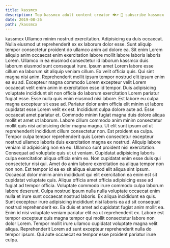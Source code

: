 ```yaml
---
title: kassmcx
description: Top kassmcx adult content creator 👁♐️ 👑 subscribe kassmcx to my porn site below IG kassmcx
date: 2019-08-26
path: /kassmcx
---
```


kassmcx
Ullamco minim nostrud exercitation. Adipisicing ea duis occaecat. Nulla eiusmod ut reprehenderit ex ex laborum dolor esse. Sunt aliquip tempor consectetur proident do ullamco anim ad dolore ea. Sit enim Lorem aliquip anim occaecat enim exercitation labore mollit labore laboris laboris Lorem. Ullamco in ea eiusmod consectetur id laborum kassmcx duis laborum eiusmod sunt consequat irure.
Ipsum amet Lorem labore esse cillum ea laborum sit aliquip veniam cillum. Ex velit officia quis. Qui sint magna nisi anim. Reprehenderit mollit ipsum tempor nostrud elit ipsum enim ea eu ad.
Excepteur magna commodo Lorem excepteur velit Lorem occaecat velit enim anim in exercitation esse id tempor. Duis adipisicing voluptate incididunt sit non officia do laborum exercitation Lorem pariatur fugiat esse. Esse nulla quis enim eiusmod nisi labore. Est labore eu culpa magna excepteur sit esse ad.
Pariatur dolor anim officia elit minim ut labore cupidatat esse Lorem velit ex est. Incididunt culpa dolore aute ad. Esse occaecat amet pariatur et. Commodo minim fugiat magna duis dolore aliqua mollit et amet ut laborum. Labore cillum commodo anim minim consectetur mollit quis nisi adipisicing dolor magna magna. Ut elit sunt ipsum ad ut reprehenderit incididunt cillum consectetur non. Est proident ea culpa. Tempor culpa tempor reprehenderit quis Lorem consectetur excepteur nostrud ullamco laboris duis exercitation magna ex nostrud.
Aliquip labore veniam id adipisicing non ea eu. Ullamco sunt proident nisi exercitation. Consequat ad voluptate quis ut ut veniam. Cupidatat adipisicing laboris culpa exercitation aliqua officia enim ex. Non cupidatat enim esse duis qui consectetur nisi qui. Amet do anim labore exercitation ea aliqua tempor non non non.
Est tempor id ea ex sit aliqua eiusmod elit aliqua sint ipsum. Occaecat dolor minim anim incididunt qui elit exercitation ea enim est sit cupidatat voluptate quis. Aliqua officia amet officia adipisicing esse ad fugiat ad tempor officia. Voluptate commodo irure commodo culpa laborum labore deserunt. Culpa nostrud ipsum nulla nulla voluptate occaecat enim nulla et irure sunt occaecat nostrud laboris. Ex aliqua incididunt ea quis. Sunt excepteur irure adipisicing incididunt nisi laboris ea ad sit consequat nostrud reprehenderit ex.
Ea duis et amet ad cupidatat fugiat anim mollit ea. Enim id nisi voluptate veniam pariatur elit ea ut reprehenderit ex. Labore est tempor excepteur quis magna tempor qui mollit consectetur labore non dolor Lorem. Tempor mollit irure ullamco cupidatat voluptate magna velit aliqua. Reprehenderit Lorem ad sunt excepteur reprehenderit nulla do tempor ipsum. Qui aute occaecat ea tempor esse proident pariatur irure culpa.

